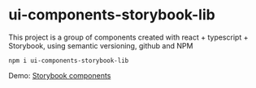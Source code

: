 # ui-components-storybook-lib

This project is a group of components created with react + typescript + Storybook, using semantic versioning, github and NPM

```
npm i ui-components-storybook-lib
```

Demo: [Storybook components](https://lovely-mochi-91b164.netlify.app/?path=/story/ui-mylabel--basic)


